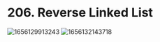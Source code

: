 # 206. Reverse Linked List

![1656129913243](https://user-images.githubusercontent.com/45015114/175757433-96774612-1989-4ec8-b995-38b9d9a93ade.png)
![1656132143718](https://user-images.githubusercontent.com/45015114/175758837-da47b374-fe9a-4bde-a790-ac431d029fa6.png)
